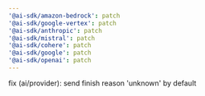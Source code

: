 ```yaml
---
'@ai-sdk/amazon-bedrock': patch
'@ai-sdk/google-vertex': patch
'@ai-sdk/anthropic': patch
'@ai-sdk/mistral': patch
'@ai-sdk/cohere': patch
'@ai-sdk/google': patch
'@ai-sdk/openai': patch
---
```


fix (ai/provider): send finish reason 'unknown' by default
